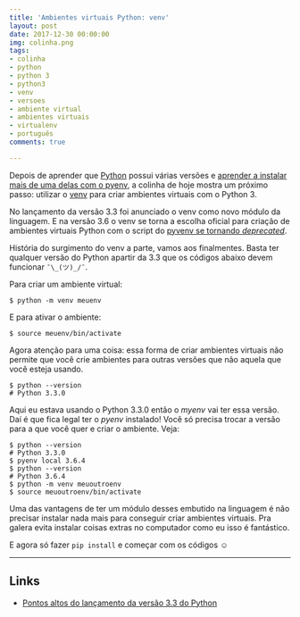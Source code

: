 ```yaml
---
title: 'Ambientes virtuais Python: venv'
layout: post
date: 2017-12-30 00:00:00
img: colinha.png
tags:
- colinha
- python
- python 3
- python3
- venv
- versoes
- ambiente virtual
- ambientes virtuais
- virtualenv
- português
comments: true

---
```

Depois de aprender que [Python](https://www.python.org/) possui várias versões e [aprender a instalar mais de uma delas com o pyenv](http://jtemporal.com/pyenv-inicio/), a colinha de hoje mostra um próximo passo: utilizar o [venv](https://docs.python.org/3/library/venv.html) para criar ambientes virtuais com o Python 3.

No lançamento da versão 3.3 foi anunciado o venv como novo módulo da linguagem. E na versão 3.6 o venv se torna a escolha oficial para criação de ambientes virtuais Python com o script do [pyvenv se tornando _deprecated_](https://docs.python.org/dev/whatsnew/3.6.html#id8).

História do surgimento do venv a parte, vamos aos finalmentes. Basta ter qualquer versão do Python apartir da 3.3 que os códigos abaixo devem funcionar `¯\_(ツ)_/¯`.

Para criar um ambiente virtual:
~~~ console
$ python -m venv meuenv
~~~

E para ativar o ambiente:
~~~ console
$ source meuenv/bin/activate
~~~

Agora atenção para uma coisa: essa forma de criar ambientes virtuais não permite que você crie ambientes para outras versões que não aquela que você esteja usando.

~~~ console
$ python --version
# Python 3.3.0
~~~

Aqui eu estava usando o Python 3.3.0 então o _myenv_ vai ter essa versão. Daí é que fica legal ter o _pyenv_ instalado! Você só precisa trocar a versão para a que você quer e criar o ambiente. Veja:

~~~ console
$ python --version
# Python 3.3.0
$ pyenv local 3.6.4
$ python --version
# Python 3.6.4
$ python -m venv meuoutroenv
$ source meuoutroenv/bin/activate
~~~

Uma das vantagens de ter um módulo desses embutido na linguagem é não precisar instalar nada mais para conseguir criar ambientes virtuais. Pra galera evita instalar coisas extras no computador como eu isso é fantástico.

E agora só fazer `pip install` e começar com os códigos ☺️

----
## Links
- [Pontos altos do lançamento da versão 3.3 do Python](https://docs.python.org/dev/whatsnew/3.3.html#summary-release-highlights)